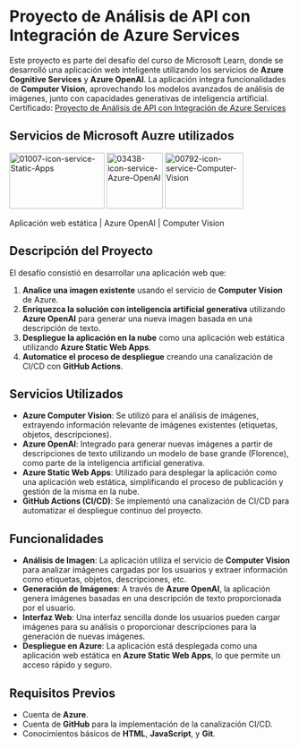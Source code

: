 # Proyecto de Análisis de API con Integración de Azure Services

Este proyecto es parte del desafío del curso de Microsoft Learn, donde se desarrolló una aplicación web inteligente utilizando los servicios de **Azure Cognitive Services** y **Azure OpenAI**. La aplicación integra funcionalidades de **Computer Vision**, aprovechando los modelos avanzados de análisis de imágenes, junto con capacidades generativas de inteligencia artificial.
Certificado: [Proyecto de Análisis de API con Integración de Azure Services](https://learn.microsoft.com/api/achievements/share/es-es/CarlosVasquez-6351/VDUED3KM?sharingId=3A1FCDDAB13E09FA)

## Servicios de Microsoft Auzre utilizados

  <img src="https://github.com/user-attachments/assets/b1a9517a-15de-45ef-8bbc-399750bde604" alt="01007-icon-service-Static-Apps" height="100" width="170"/>
  <img src="https://github.com/user-attachments/assets/0a47736c-8ebc-4a55-9828-537a9f73a452" alt="03438-icon-service-Azure-OpenAI" height="100" width="100"/>
  <img src="https://github.com/user-attachments/assets/df0986fd-b3b6-4e05-b4c6-55e9079e4859" alt="00792-icon-service-Computer-Vision" height="100" width="140"/>
  
  Aplicación web estática | Azure OpenAI | Computer Vision

## Descripción del Proyecto

El desafío consistió en desarrollar una aplicación web que:

1. **Analice una imagen existente** usando el servicio de **Computer Vision** de Azure.
2. **Enriquezca la solución con inteligencia artificial generativa** utilizando **Azure OpenAI** para generar una nueva imagen basada en una descripción de texto.
3. **Despliegue la aplicación en la nube** como una aplicación web estática utilizando **Azure Static Web Apps**.
4. **Automatice el proceso de despliegue** creando una canalización de CI/CD con **GitHub Actions**.

## Servicios Utilizados

- **Azure Computer Vision**: Se utilizó para el análisis de imágenes, extrayendo información relevante de imágenes existentes (etiquetas, objetos, descripciones).
- **Azure OpenAI**: Integrado para generar nuevas imágenes a partir de descripciones de texto utilizando un modelo de base grande (Florence), como parte de la inteligencia artificial generativa.
- **Azure Static Web Apps**: Utilizado para desplegar la aplicación como una aplicación web estática, simplificando el proceso de publicación y gestión de la misma en la nube.
- **GitHub Actions (CI/CD)**: Se implementó una canalización de CI/CD para automatizar el despliegue continuo del proyecto.

## Funcionalidades

- **Análisis de Imagen**: La aplicación utiliza el servicio de **Computer Vision** para analizar imágenes cargadas por los usuarios y extraer información como etiquetas, objetos, descripciones, etc.
- **Generación de Imágenes**: A través de **Azure OpenAI**, la aplicación genera imágenes basadas en una descripción de texto proporcionada por el usuario.
- **Interfaz Web**: Una interfaz sencilla donde los usuarios pueden cargar imágenes para su análisis o proporcionar descripciones para la generación de nuevas imágenes.
- **Despliegue en Azure**: La aplicación está desplegada como una aplicación web estática en **Azure Static Web Apps**, lo que permite un acceso rápido y seguro.

## Requisitos Previos

- Cuenta de **Azure**.
- Cuenta de **GitHub** para la implementación de la canalización CI/CD.
- Conocimientos básicos de **HTML**, **JavaScript**, y **Git**.
